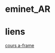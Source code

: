 # eminet_AR



# liens
[cours a-frame](https://aframe-course.glitch.me/index.html "texte pour le titre, facultatif")
